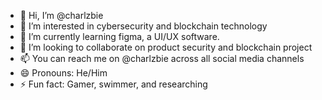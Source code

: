 - 👋 Hi, I’m @charlzbie
- 👀 I’m interested in cybersecurity and blockchain technology
- 🌱 I’m currently learning figma, a UI/UX software.
- 💞️ I’m looking to collaborate on product security and blockchain project
- 📫 You can reach me on @charlzbie across all social media channels
- 😄 Pronouns: He/Him
- ⚡ Fun fact: Gamer, swimmer, and researching 

<!---
charlzbie/charlzbie is a ✨ special ✨ repository because its `README.md` (this file) appears on your GitHub profile.
You can click the Preview link to take a look at your changes.
--->
